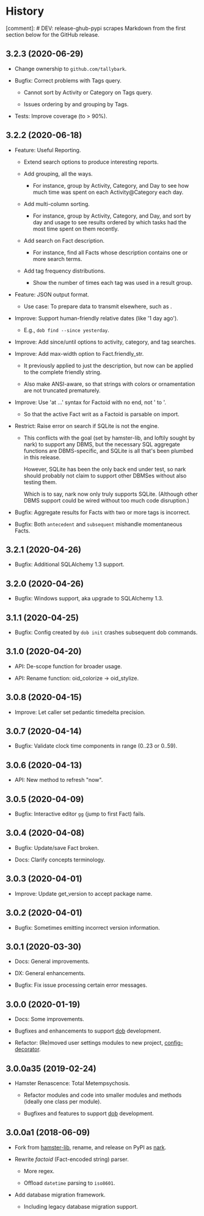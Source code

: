 # History

[comment]: # DEV: release-ghub-pypi scrapes Markdown from the first section below for the GitHub release.

## 3.2.3 (2020-06-29)

- Change ownership to `github.com/tallybark`.

- Bugfix: Correct problems with Tags query.

  - Cannot sort by Activity or Category on Tags query.

  - Issues ordering by and grouping by Tags.

- Tests: Improve coverage (to > 90%).

## 3.2.2 (2020-06-18)

- Feature: Useful Reporting.

  - Extend search options to produce interesting reports.

  - Add grouping, all the ways.

    - For instance, group by Activity, Category, and Day to see
      how much time was spent on each Activity@Category each day.

  - Add multi-column sorting.

    - For instance, group by Activity, Category, and Day, and sort
      by day and usage to see results ordered by which tasks had the
      most time spent on them recently.

  - Add search on Fact description.

    - For instance, find all Facts whose description contains one
      or more search terms.

  - Add tag frequency distributions.

     - Show the number of times each tag was used in a result group.

- Feature: JSON output format.

   - Use case: To prepare data to transmit elsewhere, such as <third-
     party timesheet server>.

- Improve: Support human-friendly relative dates (like '1 day ago').

   - E.g., `dob find --since yesterday`.

- Improve: Add since/until options to activity, category, and tag searches.

- Improve: Add max-width option to Fact.friendly_str.

  - It previously applied to just the description, but now can be applied
    to the complete friendly string.

  - Also make ANSI-aware, so that strings with colors or ornamentation
    are not truncated prematurely.

- Improve: Use 'at ...' syntax for Factoid with no end, not ' to <now>'.

   - So that the active Fact writ as a Factoid is parsable on import.

- Restrict: Raise error on search if SQLite is not the engine.

  - This conflicts with the goal (set by hamster-lib, and loftily sought
    by nark) to support any DBMS, but the necessary SQL aggregate functions
    are DBMS-specific, and SQLite is all that's been plumbed in this release.

    However, SQLite has been the only back end under test, so nark should
    probably not claim to support other DBMSes without also testing them.

    Which is to say, nark now only truly supports SQLite. (Although other
    DBMS support could be wired without too much code disruption.)

- Bugfix: Aggregate results for Facts with two or more tags is incorrect.

- Bugfix: Both `antecedent` and `subsequent` mishandle momentaneous Facts.

## 3.2.1 (2020-04-26)

- Bugfix: Additional SQLAlchemy 1.3 support.

## 3.2.0 (2020-04-26)

- Bugfix: Windows support, aka upgrade to SQLAlchemy 1.3.

## 3.1.1 (2020-04-25)

- Bugfix: Config created by `dob init` crashes subsequent dob commands.

## 3.1.0 (2020-04-20)

- API: De-scope function for broader usage.

- API: Rename function: oid_colorize → oid_stylize.

## 3.0.8 (2020-04-15)

- Improve: Let caller set pedantic timedelta precision.

## 3.0.7 (2020-04-14)

- Bugfix: Validate clock time components in range (0..23 or 0..59).

## 3.0.6 (2020-04-13)

- API: New method to refresh "now".

## 3.0.5 (2020-04-09)

- Bugfix: Interactive editor `gg` (jump to first Fact) fails.

## 3.0.4 (2020-04-08)

- Bugfix: Update/save Fact broken.

- Docs: Clarify concepts terminology.

## 3.0.3 (2020-04-01)

- Improve: Update get_version to accept package name.

## 3.0.2 (2020-04-01)

- Bugfix: Sometimes emitting incorrect version information.

## 3.0.1 (2020-03-30)

- Docs: General improvements.

- DX: General enhancements.

- Bugfix: Fix issue processing certain error messages.

## 3.0.0 (2020-01-19)

- Docs: Some improvements.

- Bugfixes and enhancements to support [dob](https://github.com/tallybark/dob) development.

- Refactor: (Re)moved user settings modules to new project, [config-decorator](https://github.com/hotoffthehamster/config-decorator).

## 3.0.0a35 (2019-02-24)

- Hamster Renascence: Total Metempsychosis.

  - Refactor modules and code into smaller modules and methods
    (ideally one class per module).

  - Bugfixes and features to support
    [dob](https://github.com/tallybark/dob)
    development.

## 3.0.0a1 (2018-06-09)

- Fork from
  [hamster-lib](https://nark.readthedocs.io/en/latest/history-hamster-lib.html),
  rename, and release on PyPI as
  [nark](https://pypi.org/project/nark).

- Rewrite *factoid* (Fact-encoded string) parser.

  - More regex.

  - Offload `datetime` parsing to `iso8601`.

- Add database migration framework.

  - Including legacy database migration support.

